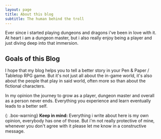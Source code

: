 ```yaml
---
layout: page
title: About this blog
subtitle: The human behind the troll
---
```


Ever since i started playing dungeons and dragons i've been in love with it. At heart i am a dungeon master, but i also really enjoy being a player and just diving deep into that immersion.

## Goals of this Blog
I hope that my blog helps you to tell a better story in your Pen & Paper / Tabletop RPG game. But it's not just all about the in-game world, it's also about the people that play in said world, often more so than about the fictional characters. 

In my opinion the journey to grow as a player, dungeon master and overall as a person never ends. Everything you experience and learn eventually leads to a better self.

{: .box-warning}
**Keep in mind:** Everything i write about here is my own opinion, everybody has one of those. But i'm not really protective of mine, whenever you don't agree with it please let me know in a constructive message. 
